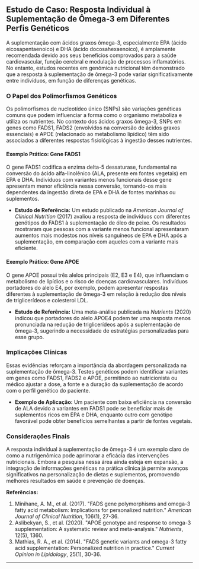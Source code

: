 
## Estudo de Caso: Resposta Individual à Suplementação de Ômega-3 em Diferentes Perfis Genéticos

A suplementação com ácidos graxos ômega-3, especialmente EPA (ácido eicosapentaenoico) e DHA (ácido docosahexaenoico), é amplamente recomendada devido aos seus benefícios comprovados para a saúde cardiovascular, função cerebral e modulação de processos inflamatórios. No entanto, estudos recentes em genômica nutricional têm demonstrado que a resposta à suplementação de ômega-3 pode variar significativamente entre indivíduos, em função de diferenças genéticas.

### O Papel dos Polimorfismos Genéticos

Os polimorfismos de nucleotídeo único (SNPs) são variações genéticas comuns que podem influenciar a forma como o organismo metaboliza e utiliza os nutrientes. No contexto dos ácidos graxos ômega-3, SNPs em genes como FADS1, FADS2 (envolvidos na conversão de ácidos graxos essenciais) e APOE (relacionado ao metabolismo lipídico) têm sido associados a diferentes respostas fisiológicas à ingestão desses nutrientes.

#### Exemplo Prático: Gene FADS1

O gene FADS1 codifica a enzima delta-5 dessaturase, fundamental na conversão do ácido alfa-linolênico (ALA, presente em fontes vegetais) em EPA e DHA. Indivíduos com variantes menos funcionais desse gene apresentam menor eficiência nessa conversão, tornando-os mais dependentes da ingestão direta de EPA e DHA de fontes marinhas ou suplementos.

- **Estudo de Referência:** Um estudo publicado na *American Journal of Clinical Nutrition* (2017) avaliou a resposta de indivíduos com diferentes genótipos do FADS1 à suplementação de óleo de peixe. Os resultados mostraram que pessoas com a variante menos funcional apresentaram aumentos mais modestos nos níveis sanguíneos de EPA e DHA após a suplementação, em comparação com aqueles com a variante mais eficiente.

#### Exemplo Prático: Gene APOE

O gene APOE possui três alelos principais (E2, E3 e E4), que influenciam o metabolismo de lipídios e o risco de doenças cardiovasculares. Indivíduos portadores do alelo E4, por exemplo, podem apresentar respostas diferentes à suplementação de ômega-3 em relação à redução dos níveis de triglicerídeos e colesterol LDL.

- **Estudo de Referência:** Uma meta-análise publicada na *Nutrients* (2020) indicou que portadores do alelo APOE4 podem ter uma resposta menos pronunciada na redução de triglicerídeos após a suplementação de ômega-3, sugerindo a necessidade de estratégias personalizadas para esse grupo.

### Implicações Clínicas

Essas evidências reforçam a importância da abordagem personalizada na suplementação de ômega-3. Testes genéticos podem identificar variantes em genes como FADS1, FADS2 e APOE, permitindo ao nutricionista ou médico ajustar a dose, a fonte e a duração da suplementação de acordo com o perfil genético do paciente.

- **Exemplo de Aplicação:** Um paciente com baixa eficiência na conversão de ALA devido a variantes em FADS1 pode se beneficiar mais de suplementos ricos em EPA e DHA, enquanto outro com genótipo favorável pode obter benefícios semelhantes a partir de fontes vegetais.

### Considerações Finais

A resposta individual à suplementação de ômega-3 é um exemplo claro de como a nutrigenômica pode aprimorar a eficácia das intervenções nutricionais. Embora a pesquisa nessa área ainda esteja em expansão, a integração de informações genéticas na prática clínica já permite avanços significativos na personalização de dietas e suplementos, promovendo melhores resultados em saúde e prevenção de doenças.

**Referências:**

1. Minihane, A. M., et al. (2017). "FADS gene polymorphisms and omega-3 fatty acid metabolism: Implications for personalized nutrition." *American Journal of Clinical Nutrition*, 106(1), 27-36.
2. Aslibekyan, S., et al. (2020). "APOE genotype and response to omega-3 supplementation: A systematic review and meta-analysis." *Nutrients*, 12(5), 1360.
3. Mathias, R. A., et al. (2014). "FADS genetic variants and omega-3 fatty acid supplementation: Personalized nutrition in practice." *Current Opinion in Lipidology*, 25(1), 30-36.

---
```